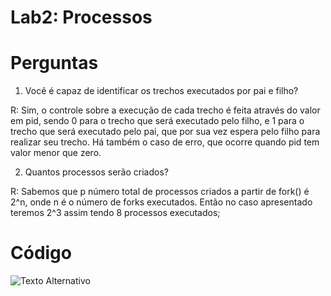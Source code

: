 # Lab2: Processos

# Perguntas

01) Você é capaz de identificar os trechos executados por pai e filho?
  
R: Sim, o controle sobre a execução de cada trecho é feita através do valor em pid, sendo 0 para o trecho que será executado pelo filho, e 1 para o trecho que será executado pelo pai, que por sua vez espera pelo filho para realizar seu trecho. Há também o caso de erro, que ocorre quando pid tem valor menor que zero.


02) Quantos processos serão criados?

R: Sabemos que p número total de processos criados a partir de fork() é 2^n, onde n é o número de forks executados. Então no caso apresentado teremos 2^3 assim tendo 8 processos executados;

# Código 

![Texto Alternativo]()

